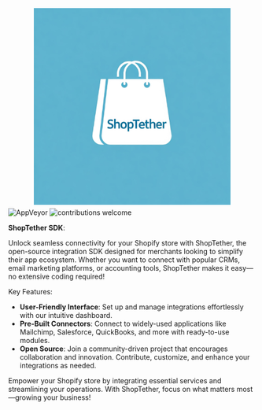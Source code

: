 <p align="center"><img src="./public/images/logo.png" width='400' style="margin-top: 10px; margin-bottom: -10px;"></p>

![AppVeyor](https://img.shields.io/badge/version-1.0.0-blue.svg)
![contributions welcome](https://img.shields.io/badge/contributions-welcome-brightgreen.svg?style=flat)


**ShopTether SDK**: 

Unlock seamless connectivity for your Shopify store with ShopTether, the open-source integration SDK designed for merchants looking to simplify their app ecosystem. Whether you want to connect with popular CRMs, email marketing platforms, or accounting tools, ShopTether makes it easy—no extensive coding required!

Key Features:
- **User-Friendly Interface**: Set up and manage integrations effortlessly with our intuitive dashboard.
- **Pre-Built Connectors**: Connect to widely-used applications like Mailchimp, Salesforce, QuickBooks, and more with ready-to-use modules.
- **Open Source**: Join a community-driven project that encourages collaboration and innovation. Contribute, customize, and enhance your integrations as needed.

Empower your Shopify store by integrating essential services and streamlining your operations. With ShopTether, focus on what matters most—growing your business!
